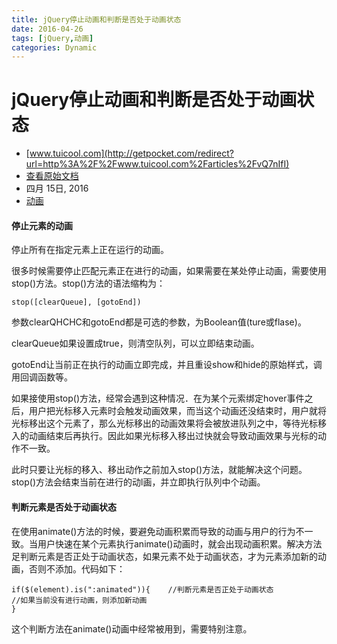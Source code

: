 ```yaml
---
title: jQuery停止动画和判断是否处于动画状态
date: 2016-04-26
tags: [jQuery,动画]
categories: Dynamic
---
```


# jQuery停止动画和判断是否处于动画状态

- [www.tuicool.com](http://getpocket.com/redirect?url=http%3A%2F%2Fwww.tuicool.com%2Farticles%2FvQ7nIfI)
- [查看原始文档](http://getpocket.com/redirect?url=http%3A%2F%2Fwww.tuicool.com%2Farticles%2FvQ7nIfI)
- 四月 15日, 2016
- [动画](chrome-extension://mjcnijlhddpbdemagnpefmlkjdagkogk/a/queue/grid/%E5%8A%A8%E7%94%BB)

#### 停止元素的动画

停止所有在指定元素上正在运行的动画。

很多时候需要停止匹配元素正在进行的动画，如果需要在某处停止动画，需要使用stop()方法。stop()方法的语法缩构为：

```
stop([clearQueue], [gotoEnd])

```

参数clearQHCHC和gotoEnd都是可选的参数，为Boolean值(ture或flase)。

clearQueue如果设置成true，则清空队列，可以立即结束动画。

gotoEnd让当前正在执行的动画立即完成，并且重设show和hide的原始样式，调用回调函数等。

如果接使用stop()方法，经常会遇到这种情况．在为某个元索绑定hover事件之后，用户把光标移入元素时会触发动画效果，而当这个动画还没结束时，用户就将光标移出这个元素了，那么光标移出的动画效果将会被放进队列之中，等待光标移入的动画结束后再执行。因此如果光标移入移出过快就会导致动画效果与光标的动作不一致。

此时只要让光标的移入、移出动作之前加入stop()方法，就能解决这个问题。stop()方法会结束当前在进行的动l画，并立即执行队列中个动画。

#### 判断元素是否处于动画状态

在使用animate()方法的时候，要避免动画积累而导致的动画与用户的行为不一致。当用户快速在某个元素执行animate()动画时，就会出现动画积累。解决方法足判断元素是否正处于动画状态，如果元素不处于动画状态，才为元素添加新的动画，否则不添加。代码如下：

```
if($(element).is(":animated")){    //判断元素是否正处于动画状态
//如果当前没有进行动画，则添加新动画
}

```

这个判断方法在animate()动画中经常被用到，需要特别注意。

